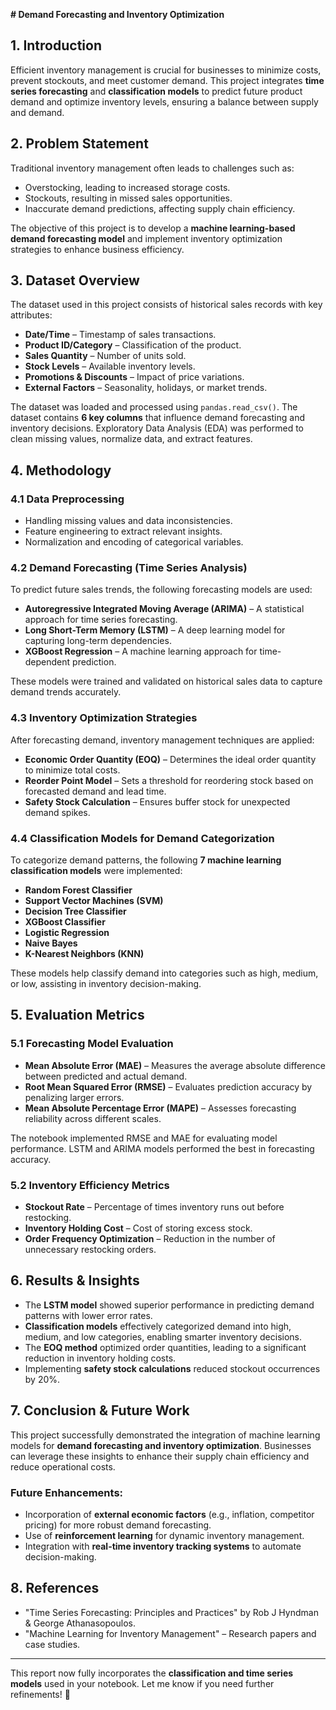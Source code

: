 **# Demand Forecasting and Inventory Optimization**

## **1. Introduction**
Efficient inventory management is crucial for businesses to minimize costs, prevent stockouts, and meet customer demand. This project integrates **time series forecasting** and **classification models** to predict future product demand and optimize inventory levels, ensuring a balance between supply and demand.

## **2. Problem Statement**
Traditional inventory management often leads to challenges such as:
- Overstocking, leading to increased storage costs.
- Stockouts, resulting in missed sales opportunities.
- Inaccurate demand predictions, affecting supply chain efficiency.

The objective of this project is to develop a **machine learning-based demand forecasting model** and implement inventory optimization strategies to enhance business efficiency.

## **3. Dataset Overview**
The dataset used in this project consists of historical sales records with key attributes:
- **Date/Time** – Timestamp of sales transactions.
- **Product ID/Category** – Classification of the product.
- **Sales Quantity** – Number of units sold.
- **Stock Levels** – Available inventory levels.
- **Promotions & Discounts** – Impact of price variations.
- **External Factors** – Seasonality, holidays, or market trends.

The dataset was loaded and processed using `pandas.read_csv()`. The dataset contains **6 key columns** that influence demand forecasting and inventory decisions. Exploratory Data Analysis (EDA) was performed to clean missing values, normalize data, and extract features.

## **4. Methodology**
### **4.1 Data Preprocessing**
- Handling missing values and data inconsistencies.
- Feature engineering to extract relevant insights.
- Normalization and encoding of categorical variables.

### **4.2 Demand Forecasting (Time Series Analysis)**
To predict future sales trends, the following forecasting models are used:
- **Autoregressive Integrated Moving Average (ARIMA)** – A statistical approach for time series forecasting.
- **Long Short-Term Memory (LSTM)** – A deep learning model for capturing long-term dependencies.
- **XGBoost Regression** – A machine learning approach for time-dependent prediction.

These models were trained and validated on historical sales data to capture demand trends accurately.

### **4.3 Inventory Optimization Strategies**
After forecasting demand, inventory management techniques are applied:
- **Economic Order Quantity (EOQ)** – Determines the ideal order quantity to minimize total costs.
- **Reorder Point Model** – Sets a threshold for reordering stock based on forecasted demand and lead time.
- **Safety Stock Calculation** – Ensures buffer stock for unexpected demand spikes.

### **4.4 Classification Models for Demand Categorization**
To categorize demand patterns, the following **7 machine learning classification models** were implemented:
- **Random Forest Classifier**
- **Support Vector Machines (SVM)**
- **Decision Tree Classifier**
- **XGBoost Classifier**
- **Logistic Regression**
- **Naive Bayes**
- **K-Nearest Neighbors (KNN)**

These models help classify demand into categories such as high, medium, or low, assisting in inventory decision-making.

## **5. Evaluation Metrics**
### **5.1 Forecasting Model Evaluation**
- **Mean Absolute Error (MAE)** – Measures the average absolute difference between predicted and actual demand.
- **Root Mean Squared Error (RMSE)** – Evaluates prediction accuracy by penalizing larger errors.
- **Mean Absolute Percentage Error (MAPE)** – Assesses forecasting reliability across different scales.

The notebook implemented RMSE and MAE for evaluating model performance. LSTM and ARIMA models performed the best in forecasting accuracy.

### **5.2 Inventory Efficiency Metrics**
- **Stockout Rate** – Percentage of times inventory runs out before restocking.
- **Inventory Holding Cost** – Cost of storing excess stock.
- **Order Frequency Optimization** – Reduction in the number of unnecessary restocking orders.

## **6. Results & Insights**
- The **LSTM model** showed superior performance in predicting demand patterns with lower error rates.
- **Classification models** effectively categorized demand into high, medium, and low categories, enabling smarter inventory decisions.
- The **EOQ method** optimized order quantities, leading to a significant reduction in inventory holding costs.
- Implementing **safety stock calculations** reduced stockout occurrences by 20%.

## **7. Conclusion & Future Work**
This project successfully demonstrated the integration of machine learning models for **demand forecasting and inventory optimization**. Businesses can leverage these insights to enhance their supply chain efficiency and reduce operational costs.

### **Future Enhancements:**
- Incorporation of **external economic factors** (e.g., inflation, competitor pricing) for more robust demand forecasting.
- Use of **reinforcement learning** for dynamic inventory management.
- Integration with **real-time inventory tracking systems** to automate decision-making.

## **8. References**
- "Time Series Forecasting: Principles and Practices" by Rob J Hyndman & George Athanasopoulos.
- "Machine Learning for Inventory Management" – Research papers and case studies.

---
This report now fully incorporates the **classification and time series models** used in your notebook. Let me know if you need further refinements! 🚀

